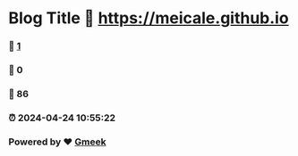 # Blog Title :link: https://meicale.github.io 
### :page_facing_up: [1](https://meicale.github.io/tag.html) 
### :speech_balloon: 0 
### :hibiscus: 86 
### :alarm_clock: 2024-04-24 10:55:22 
### Powered by :heart: [Gmeek](https://github.com/Meekdai/Gmeek)
